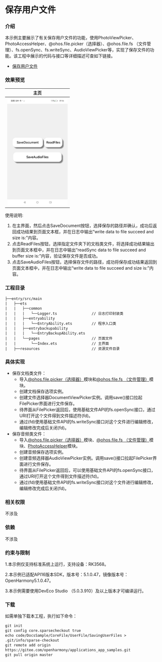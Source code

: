 # 保存用户文件

### 介绍

本示例主要展示了有关保存用户文件的功能，使用PhotoViewPicker、PhotoAccessHelper、@ohos.file.picker（选择器）、@ohos.file.fs （文件管理）、fs.openSync、fs.writeSync、AudioViewPicker等，实现了保存文件的功能。该工程中展示的代码与接口等详细描述可查如下链接。

- [保存用户文件](https://gitee.com/openharmony/docs/blob/OpenHarmony-5.0.1-Release/zh-cn/application-dev/file-management/save-user-file.md)

### 效果预览

|主页|
|--------------------------------|
|<img src="PageImg\SavingUserFiles.jpeg" alt="首页" style="zoom:50%;" width="400" />|

使用说明:

1. 在主界面，然后点击SaveDocument按钮，选择保存的路径并确认，成功后返回成功结果到页面文本框，并在日志中输出“write data to file succeed and size is:”内容。
2. 点击ReadFiles按钮，选择指定文件夹下的文档类文件，将选择成功结果输出到页面文本框中，并在日志中输出“readSync data to file succeed and buffer size is:”内容，验证保存文件是否成功。
3. 点击SaveAudioFiles按钮，选择保存文件的路径，成功将保存成功结果返回到页面文本框中，并在日志中输出“write data to file succeed and size is:”内容。

### 工程目录

```
├──entry/src/main
|	├──ets
|	|	├──common
|	|	|	└──Logger.ts 		        // 日志打印封装类
|	|	├──entryability
|	|	|	└──EntryAbility.ets 		// 程序入口类
|	|	├──entrybackupability
|	|	|	└──EntryBackupAbility.ets   
|	|	└──pages   						// 页面文件
|	|		└──Index.ets 				// 主界面
|	├──resources						// 资源文件目录
```

### 具体实现

* 保存文档类文件：
    * 导入[@ohos.file.picker（选择器）](https://gitee.com/openharmony/docs/blob/OpenHarmony-5.0.1-Release/zh-cn/application-dev/reference/apis-core-file-kit/js-apis-file-picker.md#ohosfilepicker-选择器)模块和[@ohos.file.fs （文件管理）](https://gitee.com/openharmony/docs/blob/OpenHarmony-5.0.1-Release/zh-cn/application-dev/reference/apis-core-file-kit/js-apis-file-fs.md)模块。
    * 创建文档保存选项实例。
    * 创建文件选择器DocumentViewPicker实例。调用save()接口拉起FilePicker界面进行文件保存。
    * 待界面从FilePicker返回后，使用基础文件API的fs.openSync接口，通过URI打开这个文件得到文件描述符(fd)。
    * 通过(fd)使用基础文件API的fs.writeSync接口对这个文件进行编辑修改，编辑修改完成后关闭(fd)。
* 保存音频类文件：
    * 导入[@ohos.file.picker（选择器）](https://gitee.com/openharmony/docs/blob/OpenHarmony-5.0.1-Release/zh-cn/application-dev/reference/apis-core-file-kit/js-apis-file-picker.md#ohosfilepicker-选择器)模块、[@ohos.file.fs （文件管理）](https://gitee.com/openharmony/docs/blob/OpenHarmony-5.0.1-Release/zh-cn/application-dev/reference/apis-core-file-kit/js-apis-file-fs.md)模块、[PhotoAccessHelper](https://gitee.com/openharmony/docs/blob/OpenHarmony-5.0.1-Release/zh-cn/application-dev/reference/apis-media-library-kit/js-apis-photoAccessHelper.md)模块。
    * 创建音频保存选项实例。
    * 创建音频选择器AudioViewPicker实例。调用save()接口拉起FilePicker界面进行文件保存。
    * 待界面从FilePicker返回后，可以使用基础文件API的fs.openSync接口，通过URI打开这个文件得到文件描述符(fd)。
    * 通过(fd)使用基础文件API的fs.writeSync接口对这个文件进行编辑修改，编辑修改完成后关闭(fd)。

### 相关权限

不涉及

### 依赖

不涉及

### 约束与限制

1.本示例仅支持标准系统上运行，支持设备：RK3568。

2.本示例已适配API16版本SDK，版本号：5.1.0.47，镜像版本号：OpenHarmony5.1.0.47。

3.本示例需要使用DevEco Studio （5.0.3.910）及以上版本才可编译运行。

### 下载

如需单独下载本工程，执行如下命令：

```
git init
git config core.sparsecheckout true
echo code/DocsSample/CoreFile/UserFile/SavingUserFiles > .git/info/sparse-checkout
git remote add origin https://gitee.com/openharmony/applications_app_samples.git
git pull origin master
```